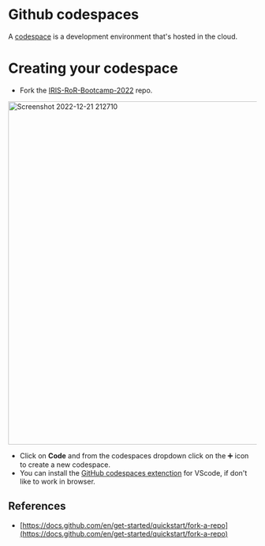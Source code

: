 # Github codespaces
A [codespace](https://docs.github.com/en/codespaces/overview) is a development environment that's hosted in the cloud.

# Creating your codespace
* Fork the [IRIS-RoR-Bootcamp-2022](https://github.com/IRIS-NITK/IRIS-RoR-Bootcamp-2022) repo.

<img width="695" alt="Screenshot 2022-12-21 212710" src="https://user-images.githubusercontent.com/66632353/208948037-8bbf1260-e35d-462b-b5af-15040458e9d3.png">

* Click on **Code** and from the codespaces dropdown click on the ➕ icon to create a new codespace.
* You can install the [GitHub codespaces extenction](https://marketplace.visualstudio.com/items?itemName=GitHub.codespaces)
for VScode, if don't like to work in browser.
## References
* [https://docs.github.com/en/get-started/quickstart/fork-a-repo](https://docs.github.com/en/get-started/quickstart/fork-a-repo)
